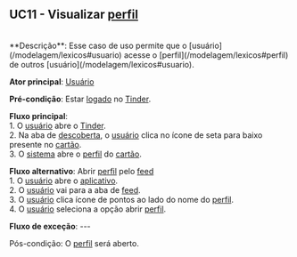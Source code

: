 ## UC11 - Visualizar [perfil](/modelagem/lexicos#perfil)

<br />
**Descrição**: Esse caso de uso permite que o [usuário](/modelagem/lexicos#usuario) acesse o [perfil](/modelagem/lexicos#perfil) de outros [usuário](/modelagem/lexicos#usuario).

**Ator principal**: [Usuário](/modelagem/lexicos#usuario)

**Pré-condição**: Estar [logado](/modelagem/lexicos#logar) no [Tinder](/modelagem/lexicos#tinder).

**Fluxo principal**:
<br /> 1. O [usuário](/modelagem/lexicos#usuario) abre o [Tinder](/modelagem/lexicos#tinder).
<br /> 2. Na aba de [descoberta](/modelagem/lexicos#descoberta), o [usuário](/modelagem/lexicos#usuario) clica no ícone de seta para baixo presente no [cartão](/modelagem/lexicos#cartão).
<br /> 3. O [sistema](/modelagem/lexicos#tinder) abre o [perfil](/modelagem/lexicos#perfil) do [cartão](/modelagem/lexicos#cartão).


**Fluxo alternativo**: Abrir [perfil](/modelagem/lexicos#perfil) pelo [feed](/modelagem/lexicos#feed)
<br /> 1. O [usuário](/modelagem/lexicos#usuario) abre o [aplicativo](/modelagem/lexicos#tinder).
<br /> 2. O [usuário](/modelagem/lexicos#usuario) vai para a aba de [feed](/modelagem/lexicos#feed).
<br /> 3. O [usuário](/modelagem/lexicos#usuario) clica ícone de pontos ao lado do nome do [perfil](/modelagem/lexicos#perfil).
<br /> 4. O [usuário](/modelagem/lexicos#usuario) seleciona a opção abrir [perfil](/modelagem/lexicos#perfil).

**Fluxo de exceção**: ---

Pós-condição: O [perfil](/modelagem/lexicos#perfil) será aberto.
